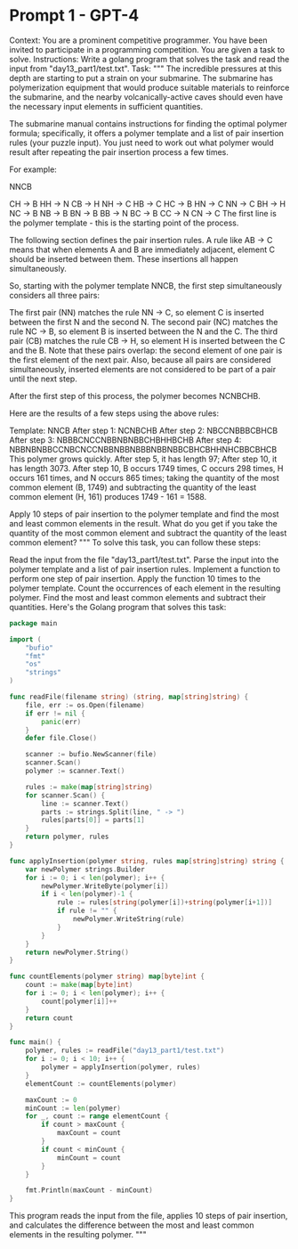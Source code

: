 # Prompt 1 - GPT-4
Context: You are a prominent competitive programmer. You have been invited to participate in a programming competition. You are given a task to solve.
Instructions: Write a golang program that solves the task and read the input from "day13_part1/test.txt".
Task:
"""
The incredible pressures at this depth are starting to put a strain on your submarine. The submarine has polymerization equipment that would produce suitable materials to reinforce the submarine, and the nearby volcanically-active caves should even have the necessary input elements in sufficient quantities.

The submarine manual contains instructions for finding the optimal polymer formula; specifically, it offers a polymer template and a list of pair insertion rules (your puzzle input). You just need to work out what polymer would result after repeating the pair insertion process a few times.

For example:

NNCB

CH -> B
HH -> N
CB -> H
NH -> C
HB -> C
HC -> B
HN -> C
NN -> C
BH -> H
NC -> B
NB -> B
BN -> B
BB -> N
BC -> B
CC -> N
CN -> C
The first line is the polymer template - this is the starting point of the process.

The following section defines the pair insertion rules. A rule like AB -> C means that when elements A and B are immediately adjacent, element C should be inserted between them. These insertions all happen simultaneously.

So, starting with the polymer template NNCB, the first step simultaneously considers all three pairs:

The first pair (NN) matches the rule NN -> C, so element C is inserted between the first N and the second N.
The second pair (NC) matches the rule NC -> B, so element B is inserted between the N and the C.
The third pair (CB) matches the rule CB -> H, so element H is inserted between the C and the B.
Note that these pairs overlap: the second element of one pair is the first element of the next pair. Also, because all pairs are considered simultaneously, inserted elements are not considered to be part of a pair until the next step.

After the first step of this process, the polymer becomes NCNBCHB.

Here are the results of a few steps using the above rules:

Template:     NNCB
After step 1: NCNBCHB
After step 2: NBCCNBBBCBHCB
After step 3: NBBBCNCCNBBNBNBBCHBHHBCHB
After step 4: NBBNBNBBCCNBCNCCNBBNBBNBBBNBBNBBCBHCBHHNHCBBCBHCB
This polymer grows quickly. After step 5, it has length 97; After step 10, it has length 3073. After step 10, B occurs 1749 times, C occurs 298 times, H occurs 161 times, and N occurs 865 times; taking the quantity of the most common element (B, 1749) and subtracting the quantity of the least common element (H, 161) produces 1749 - 161 = 1588.

Apply 10 steps of pair insertion to the polymer template and find the most and least common elements in the result. What do you get if you take the quantity of the most common element and subtract the quantity of the least common element?
"""
To solve this task, you can follow these steps:

Read the input from the file "day13_part1/test.txt".
Parse the input into the polymer template and a list of pair insertion rules.
Implement a function to perform one step of pair insertion.
Apply the function 10 times to the polymer template.
Count the occurrences of each element in the resulting polymer.
Find the most and least common elements and subtract their quantities.
Here's the Golang program that solves this task:
```go
package main

import (
	"bufio"
	"fmt"
	"os"
	"strings"
)

func readFile(filename string) (string, map[string]string) {
	file, err := os.Open(filename)
	if err != nil {
		panic(err)
	}
	defer file.Close()

	scanner := bufio.NewScanner(file)
	scanner.Scan()
	polymer := scanner.Text()

	rules := make(map[string]string)
	for scanner.Scan() {
		line := scanner.Text()
		parts := strings.Split(line, " -> ")
		rules[parts[0]] = parts[1]
	}
	return polymer, rules
}

func applyInsertion(polymer string, rules map[string]string) string {
	var newPolymer strings.Builder
	for i := 0; i < len(polymer); i++ {
		newPolymer.WriteByte(polymer[i])
		if i < len(polymer)-1 {
			rule := rules[string(polymer[i])+string(polymer[i+1])]
			if rule != "" {
				newPolymer.WriteString(rule)
			}
		}
	}
	return newPolymer.String()
}

func countElements(polymer string) map[byte]int {
	count := make(map[byte]int)
	for i := 0; i < len(polymer); i++ {
		count[polymer[i]]++
	}
	return count
}

func main() {
	polymer, rules := readFile("day13_part1/test.txt")
	for i := 0; i < 10; i++ {
		polymer = applyInsertion(polymer, rules)
	}
	elementCount := countElements(polymer)

	maxCount := 0
	minCount := len(polymer)
	for _, count := range elementCount {
		if count > maxCount {
			maxCount = count
		}
		if count < minCount {
			minCount = count
		}
	}

	fmt.Println(maxCount - minCount)
}
```
This program reads the input from the file, applies 10 steps of pair insertion, and calculates the difference between the most and least common elements in the resulting polymer.
"""
